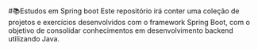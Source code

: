 #📚Estudos em Spring boot
Este repositório irá conter uma coleção de projetos e exercícios desenvolvidos com o framework Spring Boot, com o objetivo de consolidar conhecimentos em desenvolvimento backend utilizando Java.

